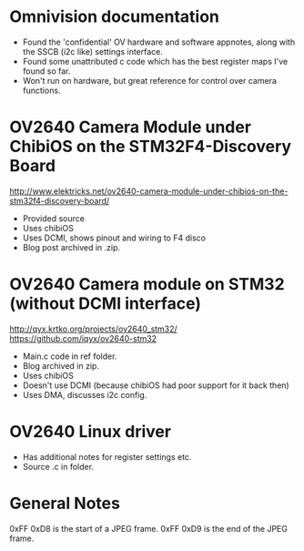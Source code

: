 # Omnivision documentation

- Found the 'confidential' OV hardware and software appnotes, along with the SSCB (i2c like) settings interface.
- Found some unattributed c code which has the best register maps I've found so far.
- Won't run on hardware, but great reference for control over camera functions.

# OV2640 Camera Module under ChibiOS on the STM32F4-Discovery Board

http://www.elektricks.net/ov2640-camera-module-under-chibios-on-the-stm32f4-discovery-board/

- Provided source
- Uses chibiOS
- Uses DCMI, shows pinout and wiring to F4 disco
- Blog post archived in .zip.

# OV2640 Camera module on STM32 (without DCMI interface)

http://qyx.krtko.org/projects/ov2640_stm32/
https://github.com/iqyx/ov2640-stm32

- Main.c code in ref folder.
- Blog archived in zip.
- Uses chibiOS
- Doesn't use DCMI (because chibiOS had poor support for it back then)
- Uses DMA, discusses i2c config.

# OV2640 Linux driver

- Has additional notes for register settings etc.
- Source .c in folder.



# General Notes

0xFF 0xD8 is the start of a JPEG frame.
0xFF 0xD9 is the end of the JPEG frame.